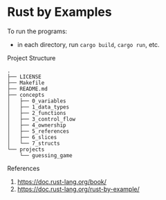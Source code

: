 # Rust by Examples

To run the programs:
- in each directory, run `cargo build`, `cargo run`, etc.

Project Structure

```
.
├── LICENSE
├── Makefile
├── README.md
├── concepts
│   ├── 0_variables
│   ├── 1_data_types
│   ├── 2_functions
│   ├── 3_control_flow
│   ├── 4_ownership
│   ├── 5_references
│   ├── 6_slices
│   └── 7_structs
└── projects
    └── guessing_game
```

References
1. https://doc.rust-lang.org/book/
2. https://doc.rust-lang.org/rust-by-example/
